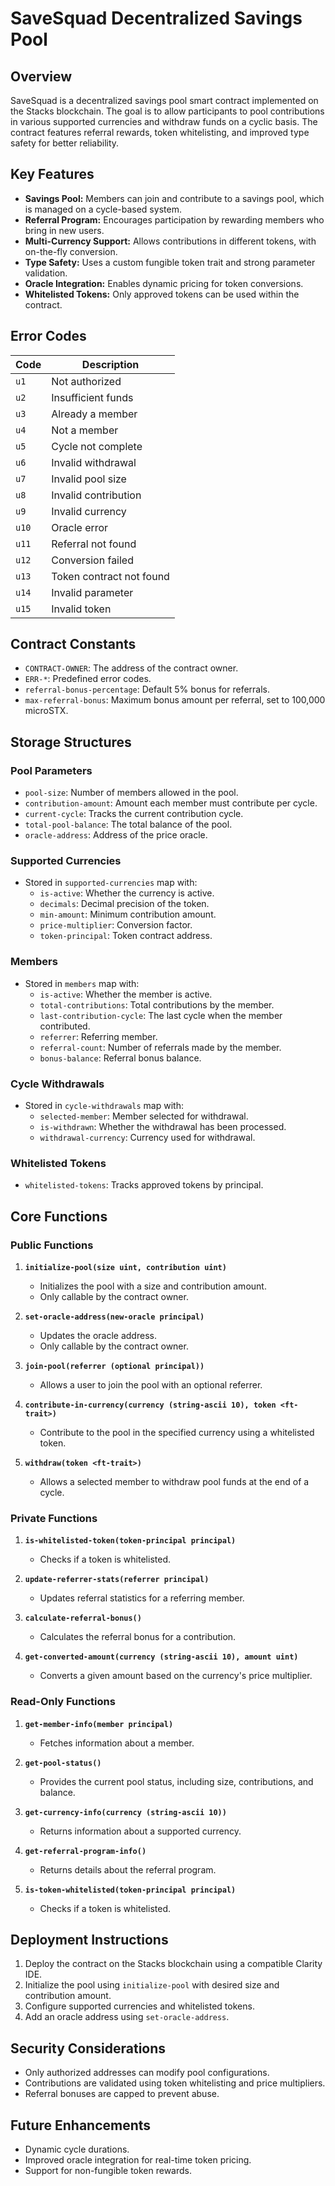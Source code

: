 # SaveSquad Decentralized Savings Pool

## Overview
SaveSquad is a decentralized savings pool smart contract implemented on the Stacks blockchain. The goal is to allow participants to pool contributions in various supported currencies and withdraw funds on a cyclic basis. The contract features referral rewards, token whitelisting, and improved type safety for better reliability.

## Key Features
- **Savings Pool:** Members can join and contribute to a savings pool, which is managed on a cycle-based system.
- **Referral Program:** Encourages participation by rewarding members who bring in new users.
- **Multi-Currency Support:** Allows contributions in different tokens, with on-the-fly conversion.
- **Type Safety:** Uses a custom fungible token trait and strong parameter validation.
- **Oracle Integration:** Enables dynamic pricing for token conversions.
- **Whitelisted Tokens:** Only approved tokens can be used within the contract.

## Error Codes
| Code | Description                         |
|------|-------------------------------------|
| `u1` | Not authorized                      |
| `u2` | Insufficient funds                  |
| `u3` | Already a member                    |
| `u4` | Not a member                        |
| `u5` | Cycle not complete                  |
| `u6` | Invalid withdrawal                  |
| `u7` | Invalid pool size                   |
| `u8` | Invalid contribution                |
| `u9` | Invalid currency                    |
| `u10`| Oracle error                        |
| `u11`| Referral not found                  |
| `u12`| Conversion failed                   |
| `u13`| Token contract not found            |
| `u14`| Invalid parameter                   |
| `u15`| Invalid token                       |

## Contract Constants
- `CONTRACT-OWNER`: The address of the contract owner.
- `ERR-*`: Predefined error codes.
- `referral-bonus-percentage`: Default 5% bonus for referrals.
- `max-referral-bonus`: Maximum bonus amount per referral, set to 100,000 microSTX.

## Storage Structures
### Pool Parameters
- `pool-size`: Number of members allowed in the pool.
- `contribution-amount`: Amount each member must contribute per cycle.
- `current-cycle`: Tracks the current contribution cycle.
- `total-pool-balance`: The total balance of the pool.
- `oracle-address`: Address of the price oracle.

### Supported Currencies
- Stored in `supported-currencies` map with:
  - `is-active`: Whether the currency is active.
  - `decimals`: Decimal precision of the token.
  - `min-amount`: Minimum contribution amount.
  - `price-multiplier`: Conversion factor.
  - `token-principal`: Token contract address.

### Members
- Stored in `members` map with:
  - `is-active`: Whether the member is active.
  - `total-contributions`: Total contributions by the member.
  - `last-contribution-cycle`: The last cycle when the member contributed.
  - `referrer`: Referring member.
  - `referral-count`: Number of referrals made by the member.
  - `bonus-balance`: Referral bonus balance.

### Cycle Withdrawals
- Stored in `cycle-withdrawals` map with:
  - `selected-member`: Member selected for withdrawal.
  - `is-withdrawn`: Whether the withdrawal has been processed.
  - `withdrawal-currency`: Currency used for withdrawal.

### Whitelisted Tokens
- `whitelisted-tokens`: Tracks approved tokens by principal.

## Core Functions
### Public Functions
1. **`initialize-pool(size uint, contribution uint)`**
   - Initializes the pool with a size and contribution amount.
   - Only callable by the contract owner.

2. **`set-oracle-address(new-oracle principal)`**
   - Updates the oracle address.
   - Only callable by the contract owner.

3. **`join-pool(referrer (optional principal))`**
   - Allows a user to join the pool with an optional referrer.

4. **`contribute-in-currency(currency (string-ascii 10), token <ft-trait>)`**
   - Contribute to the pool in the specified currency using a whitelisted token.

5. **`withdraw(token <ft-trait>)`**
   - Allows a selected member to withdraw pool funds at the end of a cycle.

### Private Functions
1. **`is-whitelisted-token(token-principal principal)`**
   - Checks if a token is whitelisted.

2. **`update-referrer-stats(referrer principal)`**
   - Updates referral statistics for a referring member.

3. **`calculate-referral-bonus()`**
   - Calculates the referral bonus for a contribution.

4. **`get-converted-amount(currency (string-ascii 10), amount uint)`**
   - Converts a given amount based on the currency's price multiplier.

### Read-Only Functions
1. **`get-member-info(member principal)`**
   - Fetches information about a member.

2. **`get-pool-status()`**
   - Provides the current pool status, including size, contributions, and balance.

3. **`get-currency-info(currency (string-ascii 10))`**
   - Returns information about a supported currency.

4. **`get-referral-program-info()`**
   - Returns details about the referral program.

5. **`is-token-whitelisted(token-principal principal)`**
   - Checks if a token is whitelisted.

## Deployment Instructions
1. Deploy the contract on the Stacks blockchain using a compatible Clarity IDE.
2. Initialize the pool using `initialize-pool` with desired size and contribution amount.
3. Configure supported currencies and whitelisted tokens.
4. Add an oracle address using `set-oracle-address`.

## Security Considerations
- Only authorized addresses can modify pool configurations.
- Contributions are validated using token whitelisting and price multipliers.
- Referral bonuses are capped to prevent abuse.

## Future Enhancements
- Dynamic cycle durations.
- Improved oracle integration for real-time token pricing.
- Support for non-fungible token rewards.
